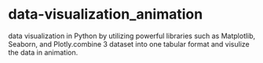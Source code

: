 # data-visualization_animation
data visualization in Python by utilizing powerful libraries such as Matplotlib, Seaborn, and Plotly.combine 3 dataset into one tabular format and visulize the data in animation.
